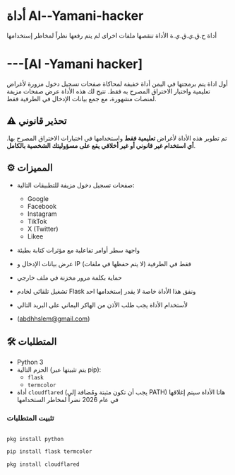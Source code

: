 # أداة Al--Yamani-hacker
أداة ح.ق.ي.ق.ي.ة
الأداة تنقصها ملفات اخراى لم يتم رفعها نظراً لمخاطر إستخدامها
# ---[Al -Yamani hacker]
أول اداة يتم برمجتها في اليمن
أداة خفيفة لمحاكاة صفحات تسجيل دخول مزورة لأغراض تعليمية واختبار الاختراق المصرح به فقط. تتيح لك هذه الأداة عرض صفحات مزيفة لمنصات مشهورة، مع جمع بيانات الإدخال في الطرفية فقط.

## ⚠️ تحذير قانوني

تم تطوير هذه الأداة لأغراض **تعليمية فقط** واستخدامها في اختبارات الاختراق المصرح بها. **أي استخدام غير قانوني أو غير أخلاقي يقع على مسؤوليتك الشخصية بالكامل**.

## ⚙️ المميزات

- صفحات تسجيل دخول مزيفة للتطبيقات التالية:
  - Google
  - Facebook
  - Instagram
  - TikTok
  - X (Twitter)
  - Likee
- واجهة سطر أوامر تفاعلية مع مؤثرات كتابة بطيئة
- عرض بيانات الإدخال و IP فقط في الطرفية (لا يتم حفظها في ملفات)
- حماية بكلمة مرور مخزنة في ملف خارجي
- تشغيل تلقائي لخادم Flask ونفق هذا الأداة خاصة لا يقدر إستخدامها احد
- لأستخدام الأداة يجب طلب الأذن من الهاكر اليماني على البريد التالي

- (abdhhslem@gmail.com)

## 🛠 المتطلبات

- Python 3
- الحزم التالية (يتم تثبيتها عبر pip):
  - `flask`
  - `termcolor`
- أداة `cloudflared` (يجب أن تكون مثبتة ومُضافة إلى PATH)
هاتا الأداة سيتم إغلاقها في عام 2026 نضراً لمخاطر الستخدامها
### تثبيت المتطلبات

```bash

pkg install python

pip install flask termcolor

pkg install cloudflared


